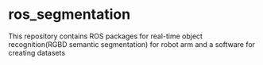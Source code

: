 # ros_segmentation
This repository contains ROS packages for real-time object recognition(RGBD semantic segmentation) for robot arm and a software for creating datasets
